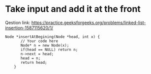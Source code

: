 # Take input and add it at the front
Qestion link: https://practice.geeksforgeeks.org/problems/linked-list-insertion-1587115620/1/

```
Node *insertAtBegining(Node *head, int x) {
       // Your code here
       Node* n = new Node(x);
       if(head == NULL) return n;
       n->next = head;
       head = n;
       return head;
    }
```
